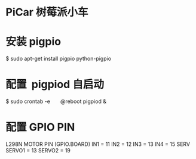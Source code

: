 # PiCar 树莓派小车
# 安装  pigpio 
$ sudo apt-get install pigpio python-pigpio
# 配置  pigpiod 自启动 
$ sudo crontab -e
        @reboot pigpiod &
# 配置 GPIO PIN 
L298N MOTOR PIN (GPIO.BOARD) 
IN1 = 11
IN2 = 12
IN3 = 13
IN4 = 15
SERV
SERVO1 = 13
SERVO2 = 19
